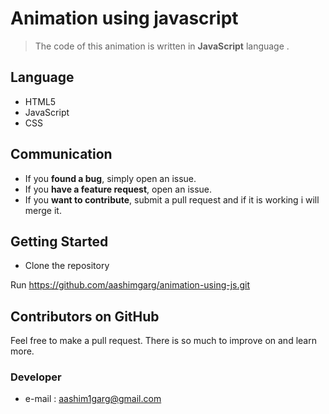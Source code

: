 # Animation using javascript



> The code of this animation is written in **JavaScript** language .


## Language

-   HTML5
-   JavaScript
-   CSS

## Communication

-   If you  **found a bug**, simply open an issue.
-   If you  **have a feature request**, open an issue.
-   If you  **want to contribute**, submit a pull request and if it is working i will merge it.


## Getting Started

-   Clone the repository

Run  https://github.com/aashimgarg/animation-using-js.git


## Contributors on GitHub

Feel free to make a pull request. There is so much to improve on and learn more.

### Developer
-   e-mail :  [aashim1garg@gmail.com](mailto:aashim1garg@gmail.com)



